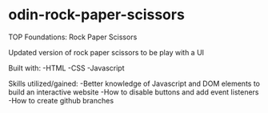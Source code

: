 # odin-rock-paper-scissors
TOP Foundations: Rock Paper Scissors

Updated version of rock paper scissors to be play with a UI

Built with:
-HTML
-CSS
-Javascript

Skills utilized/gained:
-Better knowledge of Javascript and DOM elements to build an interactive website
-How to disable buttons and add event listeners
-How to create github branches